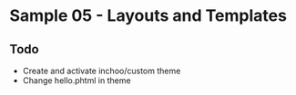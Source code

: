 # Sample 05 - Layouts and Templates

## Todo
* Create and activate inchoo/custom theme
* Change hello.phtml in theme









